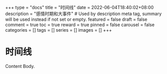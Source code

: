 +++
type = "docs"
title = "时间线"
date = 2022-06-04T18:40:02+08:00
description = "感情时期和大事件" # Used by description meta tag, summary will be used instead if not set or empty.
featured = false
draft = false
comment = true
toc = true
reward = true
pinned = false
carousel = false
categories = []
tags = []
series = []
images = []
+++

# 时间线

<!--more-->

Content Body.
